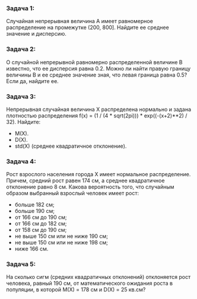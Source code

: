 ### Задача 1:
Случайная непрерывная величина A имеет равномерное распределение на промежутке (200, 800].
Найдите ее среднее значение и дисперсию.

### Задача 2:
О случайной непрерывной равномерно распределенной величине B известно, что ее дисперсия равна 0.2.
Можно ли найти правую границу величины B и ее среднее значение зная, что левая граница равна 0.5?
Если да, найдите ее.

### Задача 3:
Непрерывная случайная величина X распределена нормально и задана плотностью распределения f(x) = (1 / (4 * sqrt(2pi))) * exp((-(x+2)**2) / 32).
Найдите:
- M(X).
- D(X).
- std(X) (среднее квадратичное отклонение).

### Задача 4:
Рост взрослого населения города X имеет нормальное распределение.
Причем, средний рост равен 174 см, а среднее квадратичное отклонение равно 8 см.
Какова вероятность того, что случайным образом выбранный взрослый человек имеет рост:
- больше 182 см;
- больше 190 см;
- от 166 см до 190 см;
- от 166 см до 182 см;
- от 158 см до 190 см;
- не выше 150 см или не ниже 190 см;
- не выше 150 см или не ниже 198 см;
- ниже 166 см.

### Задача 5:
На сколько сигм (средних квадратичных отклонений) отклоняется рост человека, равный 190 см,
от математического ожидания роста в популяции, в которой M(X) = 178 см и D(X) = 25 кв.см?
